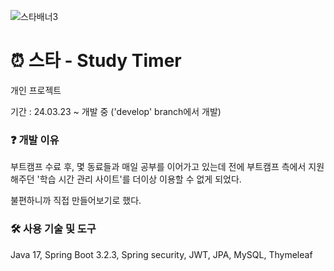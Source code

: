 ![스타배너3](https://github.com/95hyun/Algorithm/assets/151743721/ca83b5d6-b04b-48aa-82c8-b67f2ad8aff1)


# ⏰ 스타 - Study Timer
개인 프로젝트

기간 : 24.03.23 ~ 개발 중 ('develop' branch에서 개발)

### ❓ 개발 이유
부트캠프 수료 후, 몇 동료들과 매일 공부를 이어가고 있는데
전에 부트캠프 측에서 지원해주던 '학습 시간 관리 사이트'를 더이상 이용할 수 없게 되었다.

불편하니까 직접 만들어보기로 했다.

### 🛠️ 사용 기술 및 도구
Java 17, Spring Boot 3.2.3, Spring security, JWT, JPA, MySQL, Thymeleaf

